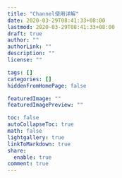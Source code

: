 ```yaml
---
title: "Channel使用详解"
date: 2020-03-29T08:41:33+08:00
lastmod: 2020-03-29T08:41:33+08:00
draft: true
author: ""
authorLink: ""
description: ""
license: ""

tags: []
categories: []
hiddenFromHomePage: false

featuredImage: ""
featuredImagePreview: ""

toc: false
autoCollapseToc: true
math: false
lightgallery: true
linkToMarkdown: true
share:
  enable: true
comment: true
---
```


<!--more-->
